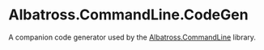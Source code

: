 # Albatross.CommandLine.CodeGen

A companion code generator used by the [Albatross.CommandLine](../Albatross.CommandLine/) library.